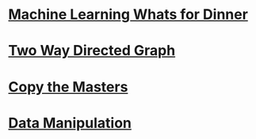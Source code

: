 # [Machine Learning Whats for Dinner](https://gabbiebolcer.github.io/coding%20projects/ML-whats-for-dinner.html)

# [Two Way Directed Graph](https://gabbiebolcer.github.io/coding%20projects/TwoWayDirectedGraph.html)

# [Copy the Masters](https://gabbiebolcer.github.io/coding%20projects/copy_the_masters.html)

# [Data Manipulation](https://gabbiebolcer.github.io/coding%20projects/data_manipulation.html)
